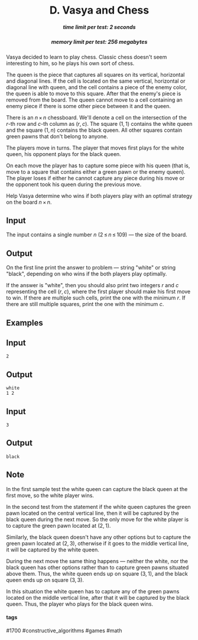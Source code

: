 <h1 style='text-align: center;'> D. Vasya and Chess</h1>

<h5 style='text-align: center;'>time limit per test: 2 seconds</h5>
<h5 style='text-align: center;'>memory limit per test: 256 megabytes</h5>

Vasya decided to learn to play chess. Classic chess doesn't seem interesting to him, so he plays his own sort of chess.

The queen is the piece that captures all squares on its vertical, horizontal and diagonal lines. If the cell is located on the same vertical, horizontal or diagonal line with queen, and the cell contains a piece of the enemy color, the queen is able to move to this square. After that the enemy's piece is removed from the board. The queen cannot move to a cell containing an enemy piece if there is some other piece between it and the queen. 

There is an *n* × *n* chessboard. We'll denote a cell on the intersection of the *r*-th row and *c*-th column as (*r*, *c*). The square (1, 1) contains the white queen and the square (1, *n*) contains the black queen. All other squares contain green pawns that don't belong to anyone.

The players move in turns. The player that moves first plays for the white queen, his opponent plays for the black queen.

On each move the player has to capture some piece with his queen (that is, move to a square that contains either a green pawn or the enemy queen). The player loses if either he cannot capture any piece during his move or the opponent took his queen during the previous move. 

Help Vasya determine who wins if both players play with an optimal strategy on the board *n* × *n*.

## Input

The input contains a single number *n* (2 ≤ *n* ≤ 109) — the size of the board.

## Output

On the first line print the answer to problem — string "white" or string "black", depending on who wins if the both players play optimally. 

If the answer is "white", then you should also print two integers *r* and *c* representing the cell (*r*, *c*), where the first player should make his first move to win. If there are multiple such cells, print the one with the minimum *r*. If there are still multiple squares, print the one with the minimum *c*.

## Examples

## Input


```
2  

```
## Output


```
white  
1 2  

```
## Input


```
3  

```
## Output


```
black  

```
## Note

In the first sample test the white queen can capture the black queen at the first move, so the white player wins.

In the second test from the statement if the white queen captures the green pawn located on the central vertical line, then it will be captured by the black queen during the next move. So the only move for the white player is to capture the green pawn located at (2, 1). 

Similarly, the black queen doesn't have any other options but to capture the green pawn located at (2, 3), otherwise if it goes to the middle vertical line, it will be captured by the white queen.

During the next move the same thing happens — neither the white, nor the black queen has other options rather than to capture green pawns situated above them. Thus, the white queen ends up on square (3, 1), and the black queen ends up on square (3, 3). 

In this situation the white queen has to capture any of the green pawns located on the middle vertical line, after that it will be captured by the black queen. Thus, the player who plays for the black queen wins.



#### tags 

#1700 #constructive_algorithms #games #math 